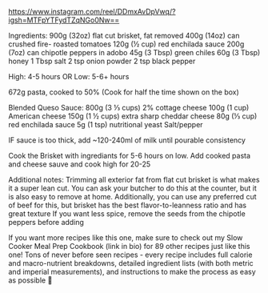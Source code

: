 https://www.instagram.com/reel/DDmxAvDpVwq/?igsh=MTFpYTFydTZqNGo0Nw==

Ingredients:
900g (32oz) flat cut brisket, fat removed
400g (14oz) can crushed fire- roasted tomatoes
120g (½ cup) red enchilada sauce
200g (7oz) can chipotle peppers in adobo
45g (3 Tbsp) green chiles
60g (3 Tbsp) honey
1 Tbsp salt
2 tsp onion powder
2 tsp black pepper

High: 4-5 hours
OR
Low: 5-6+ hours

672g pasta, cooked to 50%
(Cook for half the time shown on the box)

Blended Queso Sauce:
800g (3 ⅓ cups) 2% cottage cheese
100g (1 cup) American cheese
150g (1 ½ cups) extra sharp cheddar cheese
80g (⅓ cup) red enchilada sauce
5g (1 tsp) nutritional yeast
Salt/pepper

IF sauce is too thick, add ~120-240ml of milk until pourable consistency

Cook the Brisket with ingrediants for 5-6 hours on low. Add cooked pasta and cheese sauve and cook high for 20-25

Additional notes:
Trimming all exterior fat from flat cut brisket is what makes it a super lean cut. You can ask your butcher to do this at the counter, but it is also easy to remove at home. Additionally, you can use any preferred cut of beef for this, but brisket has the best flavor-to-leanness ratio and has great texture
If you want less spice, remove the seeds from the chipotle peppers before adding

If you want more recipes like this one, make sure to check out my Slow Cooker Meal Prep Cookbook (link in bio) for 89 other recipes just like this one! Tons of never before seen recipes - every recipe includes full calorie and macro-nutrient breakdowns, detailed ingredient lists (with both metric and imperial measurements), and instructions to make the process as easy as possible 🙌